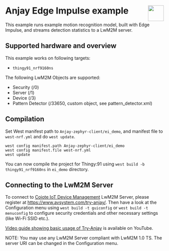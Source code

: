 # Anjay Edge Impulse example [<img align="right" height="50px" src="https://avsystem.github.io/Anjay-doc/_images/avsystem_logo.png">](http://www.avsystem.com/)

This example runs example motion recognition model, built with Edge Impulse, and streams detection statistics to a LwM2M server.
## Supported hardware and overview

This example works on following targets:
 - `thingy91_nrf9160ns`

The following LwM2M Objects are supported:
 - Security (/0)
 - Server (/1)
 - Device (/3)
 - Pattern Detector (/33650, custom object, see pattern_detector.xml)

## Compilation

Set West manifest path to `Anjay-zephyr-client/ei_demo`, and manifest file to `west-nrf.yml` and do `west update`.
```
west config manifest.path Anjay-zephyr-client/ei_demo
west config manifest.file west-nrf.yml
west update
```

You can now compile the project for Thingy:91 using `west build -b thingy91_nrf9160ns` in `ei_demo` directory.

## Connecting to the LwM2M Server

To connect to [Coiote IoT Device
Management](https://www.avsystem.com/products/coiote-iot-device-management-platform/)
LwM2M Server, please register at https://www.avsystem.com/try-anjay/. Then have
a look at the Configuration menu using `west build -t guiconfig` or `west build -t menuconfig` to configure security credentials and other
necessary settings (like Wi-Fi SSID etc.).

[Video guide showing basic usage of Try-Anjay](https://www.youtube.com/watch?v=fgy38XfttM8)
is available on YouTube.

NOTE: You may use any LwM2M Server compliant with LwM2M 1.0 TS. The server URI
can be changed in the Configuration menu.
